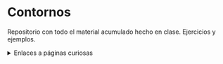 # Contornos

  Repositorio con todo el material acumulado hecho en clase. Ejercicios y ejemplos.
  
<details>
<summary>Enlaces a páginas curiosas</summary>

| Nombre |
|-----:|
[Enlace para volver al repositorio del curso](https://github.com/MateoCarballo/Principal)  
  
  
[Información de varios lenguajes](https://devdocs.io/css/)  
  
[Enlace sintaxis básica ficheros .md](https://docs.github.com/es/get-started/writing-on-github/getting-started-with-writing-and-formatting-on-github/basic-writing-and-formatting-syntax)

[Enlace Sintaxis ficheros markdown (.md)](https://daringfireball.net/projects/markdown/syntax)
</details>
<!-- TO DO: añadir un resumen de pequeñas opciones con los archivos .md
      por ejemplo:
      .Añadir tablas 
      .Dar formato como un editor de código
      .Añadir TODOS y comentarios
      .Añadir una cita

      
      -->
